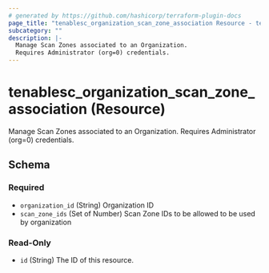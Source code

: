```yaml
---
# generated by https://github.com/hashicorp/terraform-plugin-docs
page_title: "tenablesc_organization_scan_zone_association Resource - terraform-provider-tenablesc"
subcategory: ""
description: |-
  Manage Scan Zones associated to an Organization.
  Requires Administrator (org=0) credentials.
---
```


# tenablesc_organization_scan_zone_association (Resource)

Manage Scan Zones associated to an Organization.
Requires Administrator (org=0) credentials.



<!-- schema generated by tfplugindocs -->
## Schema

### Required

- `organization_id` (String) Organization ID
- `scan_zone_ids` (Set of Number) Scan Zone IDs to be allowed to be used by organization

### Read-Only

- `id` (String) The ID of this resource.


